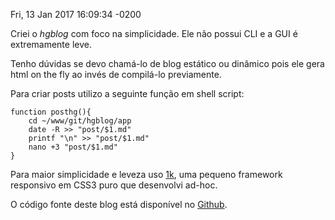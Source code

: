 Fri, 13 Jan 2017 16:09:34 -0200

Criei o *hgblog* com foco na simplicidade. Ele não possui CLI e a GUI é extremamente leve.

Tenho dúvidas se devo chamá-lo de blog estático ou dinâmico pois ele gera html on the fly ao invés de compilá-lo previamente.

Para criar posts utilizo a seguinte função em shell script:

```
function posthg(){
    cd ~/www/git/hgblog/app
    date -R >> "post/$1.md"
    printf "\n" >> "post/$1.md"
    nano +3 "post/$1.md"
}
```

Para maior simplicidade e leveza uso [1k](https://github.com/HackerGaucho/1k), uma pequeno framework responsivo em CSS3 puro que desenvolvi ad-hoc.

O código fonte deste blog está disponível no [Github](https://github.com/HackerGaucho/hgblog).
